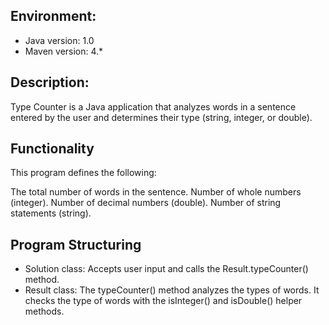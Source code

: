 ## Environment:
- Java version: 1.0
- Maven version: 4.*


## Description:
Type Counter is a Java application that analyzes words in a sentence entered by the user and determines their type (string, integer, or double).


## Functionality

This program defines the following:

The total number of words in the sentence.
Number of whole numbers (integer).
Number of decimal numbers (double).
Number of string statements (string).

## Program Structuring

- Solution class:
    Accepts user input and calls the Result.typeCounter() method.
- Result class:
    The typeCounter() method analyzes the types of words.
    It checks the type of words with the isInteger() and isDouble() helper methods.




